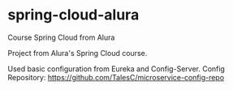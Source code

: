 # spring-cloud-alura

Course Spring Cloud from Alura



Project from Alura's Spring Cloud course.

Used basic configuration from Eureka and Config-Server.
Config Repository: https://github.com/TalesC/microservice-config-repo
